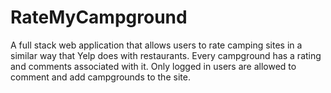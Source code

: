 # RateMyCampground
A full stack web application that allows users to rate camping sites in a similar way that Yelp does with restaurants. Every campground has a rating and comments associated with it. Only logged in users are allowed to comment and add campgrounds to the site.
